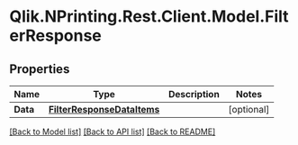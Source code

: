 # Qlik.NPrinting.Rest.Client.Model.FilterResponse
## Properties

Name | Type | Description | Notes
------------ | ------------- | ------------- | -------------
**Data** | [**FilterResponseDataItems**](FilterResponseDataItems.md) |  | [optional] 

[[Back to Model list]](../README.md#documentation-for-models) [[Back to API list]](../README.md#documentation-for-api-endpoints) [[Back to README]](../README.md)

